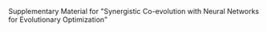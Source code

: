 Supplementary Material for "Synergistic Co-evolution with Neural Networks for Evolutionary Optimization"
